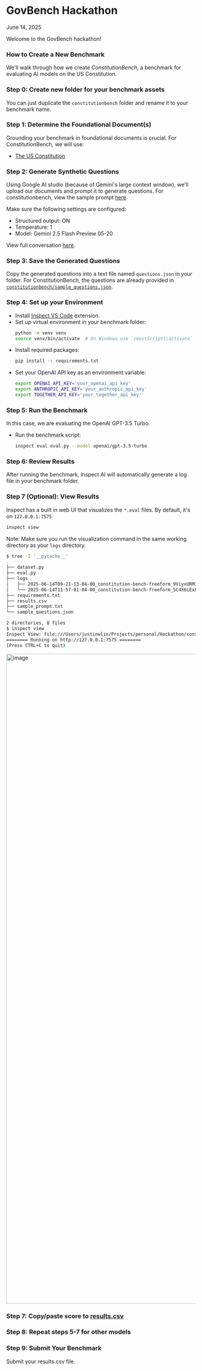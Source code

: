 # GovBench Hackathon
June 14, 2025

Welcome to the GovBench hackathon!

### How to Create a New Benchmark
We'll walk through how we create _ConstitutionBench_, a benchmark for evaluating AI models on the US Constitution.

### Step 0: Create new folder for your benchmark assets
You can just duplicate the `constitutionbench` folder and rename it to your benchmark name.

### Step 1: Determine the Foundational Document(s)
Grounding your benchmark in foundational documents is crucial. For ConstitutionBench, we will use:
- [The US Constitution](https://constitutioncenter.org/media/files/constitution.pdf)

### Step 2: Generate Synthetic Questions
Using Google AI studio (because of Gemini's large context window), we'll upload our documents and prompt it to generate questions. For constitutionbench, view the sample prompt [here](./constitutionbench/sample_prompt.txt).

Make sure the following settings are configured:
- Structured output: ON
- Temperature: 1
- Model: Gemini 2.5 Flash Preview 05-20

View full conversation [here](https://aistudio.google.com/app/prompts?state=%7B%22ids%22:%5B%221nSNC0j4dDgA9czGp1dG6t6odP70rpo5x%22%5D,%22action%22:%22open%22,%22userId%22:%22109827112673159004178%22,%22resourceKeys%22:%7B%7D%7D&usp=sharing).

### Step 3: Save the Generated Questions
Copy the generated questions into a text file named `questions.json` in your folder. For ConstitutionBench, the questions are already provided in [`constitutionbench/sample_questions.json`](./constitutionbench/sample_questions.json).

### Step 4: Set up your Environment
- Install [Inspect VS Code](https://marketplace.visualstudio.com/items?itemName=ukaisi.inspect-ai) extension. 
- Set up virtual environment in your benchmark folder:
  ```bash
  python -m venv venv
  source venv/bin/activate  # On Windows use `venv\Scripts\activate`
  ```
- Install required packages:
  ```bash
  pip install -r requirements.txt
  ```
- Set your OpenAI API key as an environment variable:
  ```bash
  export OPENAI_API_KEY='your_openai_api_key'
  export ANTHROPIC_API_KEY='your_anthropic_api_key'
  export TOGETHER_API_KEY='your_together_api_key'
  ```

### Step 5: Run the Benchmark
In this case, we are evaluating the OpenAI GPT-3.5 Turbo.
- Run the benchmark script:
  ```bash
  inspect eval eval.py --model openai/gpt-3.5-turbo
  ```

### Step 6: Review Results
After running the benchmark, Inspect AI will automatically generate a log file in your benchmark folder.

### Step 7 (Optional): View Results
Inspect has a built in web UI that visualizes the `*.eval` files. By default, it's on `127.0.0.1:7575`

```bash
inspect view
```
Note: Make sure you run the visualization command in the same working directory as your `logs` directory.

```bash
$ tree -I '__pycache__'              
.
├── dataset.py
├── eval.py
├── logs
│   ├── 2025-06-14T09-21-13-04-00_constitution-bench-freeform_9ViyxURM3ELjzE7xywG7oi.eval
│   └── 2025-06-14T11-57-01-04-00_constitution-bench-freeform_5C4X6LExPEk644Z2CfZmNx.eval
├── requirements.txt
├── results.csv
├── sample_prompt.txt
└── sample_questions.json

2 directories, 8 files
$ inspect view
Inspect View: file:///Users/justinwlin/Projects/personal/Hackathon/constitutionbench/logs
======== Running on http://127.0.0.1:7575 ========
(Press CTRL+C to quit)
```

<img width="1726" alt="image" src="https://github.com/user-attachments/assets/6ce7c08c-63e4-41d1-b7c7-3ce6bf582d0d" />


### Step 7: Copy/paste score to [results.csv](/constitutionbench/results.csv)

### Step 8: Repeat steps 5-7 for other models
### Step 9: Submit Your Benchmark
Submit your results.csv file.
